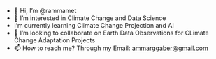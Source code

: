 - 👋 Hi, I’m @rammamet
- 👀 I’m interested in Climate Change and Data Science
- I’m currently learning Climate Change Projection and AI
- 💞️ I’m looking to collaborate on Earth Data Observations for CLimate Change Adaptation Projects
- 📫 How to reach me? Through my Email: ammarggaber@gmail.com

<!---
rammamet/rammamet is a ✨ special ✨ repository because its `README.md` (this file) appears on your GitHub profile.
You can click the Preview link to take a look at your changes.
--->
